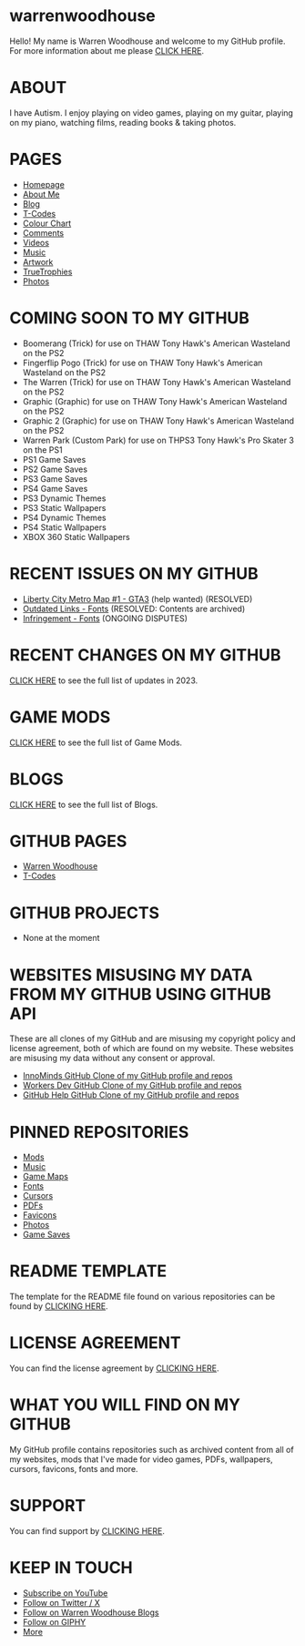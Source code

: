 # warrenwoodhouse
Hello! My name is Warren Woodhouse and welcome to my GitHub profile. For more information about me please [CLICK HERE](https://warrenwoodhouse.tumblr.com/about).

# ABOUT
I have Autism. I enjoy playing on video games, playing on my guitar, playing on my piano, watching films, reading books & taking photos.

# PAGES
* [Homepage](https://warrenwoodhouse.github.io/warrenwoodhouse)
* [About Me](https://warrenwoodhouse.tumblr.com/profile)
* [Blog](https://warrenwoodhouse.tumblr.com/)
* [T-Codes](https://warrenwoodhouse.github.io/codes)
* [Colour Chart](https://warrenwoodhouse.github.io/codes/colourchart)
* [Comments](https://warrenwoodhouse.github.io/warrenwoodhouse/comments)
* [Videos](https://youtube.com/user/warrenwoodhouse)
* [Music](https://warrenwoodhouse.tumblr.com/tagged/music)
* [Artwork](https://warrenwoodhouse.artstation.com/)
* [TrueTrophies](https://truetrophies.com/gamer/warren-woodhouse)
* [Photos](https://warrenwoodhouse.tumblr.com/tagged/photos)

# COMING SOON TO MY GITHUB
* Boomerang (Trick) for use on THAW Tony Hawk's American Wasteland on the PS2
* Fingerflip Pogo (Trick) for use on THAW Tony Hawk's American Wasteland on the PS2
* The Warren (Trick) for use on THAW Tony Hawk's American Wasteland on the PS2
* Graphic (Graphic) for use on THAW Tony Hawk's American Wasteland on the PS2
* Graphic 2 (Graphic) for use on THAW Tony Hawk's American Wasteland on the PS2
* Warren Park (Custom Park) for use on THPS3 Tony Hawk's Pro Skater 3 on the PS1
* PS1 Game Saves
* PS2 Game Saves
* PS3 Game Saves
* PS4 Game Saves
* PS3 Dynamic Themes
* PS3 Static Wallpapers
* PS4 Dynamic Themes
* PS4 Static Wallpapers
* XBOX 360 Static Wallpapers

# RECENT ISSUES ON MY GITHUB
* [Liberty City Metro Map #1 - GTA3](https://github.com/warrenwoodhouse/gta3/issues/1) (help wanted) (RESOLVED)
* [Outdated Links - Fonts](https://github.com/warrenwoodhouse/fonts/labels/outdated%20links) (RESOLVED: Contents are archived)
* [Infringement - Fonts](https://github.com/warrenwoodhouse/fonts/labels/infringement) (ONGOING DISPUTES)

# RECENT CHANGES ON MY GITHUB
[CLICK HERE](https://github.com/warrenwoodhouse?tab=overview&from=2023-01-01&to=2023-12-31) to see the full list of updates in 2023.

# GAME MODS
[CLICK HERE](https://github.com/warrenwoodhouse/mods#game-mods) to see the full list of Game Mods.

# BLOGS
[CLICK HERE](https://warrenwoodhouse.tumblr.com/blogs) to see the full list of Blogs.

# GITHUB PAGES
* [Warren Woodhouse](https://warrenwoodhouse.github.io/warrenwoodhouse)
* [T-Codes](https://warrenwoodhouse.github.io/codes)

# GITHUB PROJECTS
* None at the moment

# WEBSITES MISUSING MY DATA FROM MY GITHUB USING GITHUB API
These are all clones of my GitHub and are misusing my copyright policy and license agreement, both of which are found on my website.
These websites are misusing my data without any consent or approval.

* [InnoMinds GitHub Clone of my GitHub profile and repos](https://github.innominds.com/warrenwoodhouse)
* [Workers Dev GitHub Clone of my GitHub profile and repos](https://git.vcmq.workers.dev/warrenwoodhouse)
* [GitHub Help GitHub Clone of my GitHub profile and repos](https://githubhelp.com/warrenwoodhouse)

# PINNED REPOSITORIES
* [Mods](https://github.com/warrenwoodhouse/mods)
* [Music](https://github.com/warrenwoodhouse/music)
* [Game Maps](https://github.com/warrenwoodhouse/gamemaps)
* [Fonts](https://github.com/warrenwoodhouse/fonts)
* [Cursors](https://github.com/warrenwoodhouse/cursors)
* [PDFs](https://github.com/warrenwoodhouse/pdfs)
* [Favicons](https://github.com/warrenwoodhouse/favicons)
* [Photos](https://github.com/warrenwoodhouse/photos)
* [Game Saves](https://github.com/warrenwoodhouse/gamesaves)

# README TEMPLATE
The template for the README file found on various repositories can be found by [CLICKING HERE](https://github.com/warrenwoodhouse/warrenwoodhouse/blob/master/readmetemplate.md).

# LICENSE AGREEMENT
You can find the license agreement by [CLICKING HERE](https://warrenwoodhouse.tumblr.com/terms).

# WHAT YOU WILL FIND ON MY GITHUB
My GitHub profile contains repositories such as archived content from all of my websites, mods that I've made for video games, PDFs, wallpapers, cursors, favicons, fonts and more.

# SUPPORT
You can find support by [CLICKING HERE](https://warrenwoodhouse.tumblr.com/ask).

# KEEP IN TOUCH
* [Subscribe on YouTube](https://youtube.com/user/warrenwoodhouse)
* [Follow on Twitter / X](https://twitter.com/warrenwoodhouse)
* [Follow on Warren Woodhouse Blogs](https://warrenwoodhouse.tumblr.com/blogs)
* [Follow on GIPHY](https://giphy.com/channel/warrenwoodhouse)
* [More](https://warrenwoodhouse.tumblr.com/follow)
